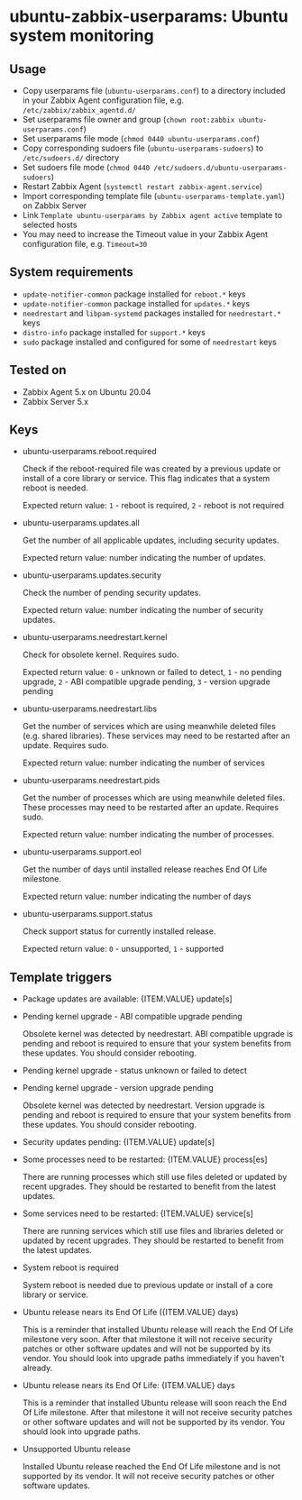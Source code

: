 # ubuntu-zabbix-userparams: Ubuntu system monitoring

## Usage

- Copy userparams file (```ubuntu-userparams.conf```) to a directory included in your Zabbix Agent configuration file, e.g. ```/etc/zabbix/zabbix_agentd.d/```
- Set userparams file owner and group (```chown root:zabbix ubuntu-userparams.conf```)
- Set userparams file mode (```chmod 0440 ubuntu-userparams.conf```)
- Copy corresponding sudoers file (```ubuntu-userparams-sudoers```) to ```/etc/sudoers.d/``` directory
- Set sudoers file mode (```chmod 0440 /etc/sudoers.d/ubuntu-userparams-sudoers```)
- Restart Zabbix Agent (```systemctl restart zabbix-agent.service```)
- Import corresponding template file (```ubuntu-userparams-template.yaml```) on Zabbix Server
- Link ```Template ubuntu-userparams by Zabbix agent active``` template to selected hosts
- You may need to increase the Timeout value in your Zabbix Agent configuration file, e.g. ```Timeout=30```

## System requirements

- ```update-notifier-common``` package installed for ```reboot.*``` keys
- ```update-notifier-common``` package installed for ```updates.*``` keys
- ```needrestart``` and ```libpam-systemd``` packages installed for ```needrestart.*``` keys
- ```distro-info``` package installed for ```support.*``` keys
- ```sudo``` package installed and configured for some of ```needrestart``` keys

## Tested on

- Zabbix Agent 5.x on Ubuntu 20.04
- Zabbix Server 5.x

## Keys

- ubuntu-userparams.reboot.required

  Check if the reboot-required file was created by a previous update or install of a core library or service. This flag indicates that a system reboot is needed.

  Expected return value: ```1``` - reboot is required, ```2``` - reboot is not required

- ubuntu-userparams.updates.all

  Get the number of all applicable updates, including security updates.

  Expected return value: number indicating the number of updates.

- ubuntu-userparams.updates.security

  Check the number of pending security updates.

  Expected return value: number indicating the number of security updates.

- ubuntu-userparams.needrestart.kernel

  Check for obsolete kernel. Requires sudo.

  Expected return value: ```0``` - unknown or failed to detect, ```1``` - no pending upgrade, ```2``` - ABI compatible upgrade pending, ```3``` - version upgrade pending

- ubuntu-userparams.needrestart.libs

  Get the number of services which are using meanwhile deleted files (e.g. shared libraries). These services may need to be restarted after an update. Requires sudo.

  Expected return value: number indicating the number of services

- ubuntu-userparams.needrestart.pids

  Get the number of processes which are using meanwhile deleted files. These processes may need to be restarted after an update. Requires sudo.

  Expected return value: number indicating the number of processes.

- ubuntu-userparams.support.eol

  Get the number of days until installed release reaches End Of Life milestone.

  Expected return value: number indicating the number of days

- ubuntu-userparams.support.status

  Check support status for currently installed release.

  Expected return value: ```0``` - unsupported, ```1``` - supported

## Template triggers

- Package updates are available: {ITEM.VALUE} update[s]

- Pending kernel upgrade - ABI compatible upgrade pending

  Obsolete kernel was detected by needrestart. ABI compatible upgrade is pending and reboot is required to ensure that your system benefits from these updates. You should consider rebooting.

- Pending kernel upgrade - status unknown or failed to detect

- Pending kernel upgrade - version upgrade pending

  Obsolete kernel was detected by needrestart. Version upgrade is pending and reboot is required to ensure that your system benefits from these updates. You should consider rebooting.

- Security updates pending: {ITEM.VALUE} update[s]

- Some processes need to be restarted: {ITEM.VALUE} process[es]

  There are running processes which still use files deleted or updated by recent upgrades. They should be restarted to benefit from the latest updates.

- Some services need to be restarted: {ITEM.VALUE} service[s]

  There are running services which still use files and libraries deleted or updated by recent upgrades. They should be restarted to benefit from the latest updates.

- System reboot is required

  System reboot is needed due to previous update or install of a core library or service.

- Ubuntu release nears its End Of Life ({ITEM.VALUE} days)

  This is a reminder that installed Ubuntu release will reach the End Of Life milestone very soon. After that milestone it will not receive security patches or other software updates and will not be supported by its vendor. You should look into upgrade paths immediately if you haven't already.

- Ubuntu release nears its End Of Life: {ITEM.VALUE} days

  This is a reminder that installed Ubuntu release will soon reach the End Of Life milestone. After that milestone it will not receive security patches or other software updates and will not be supported by its vendor. You should look into upgrade paths.

- Unsupported Ubuntu release

  Installed Ubuntu release reached the End Of Life milestone and is not supported by its vendor. It will not receive security patches or other software updates.
